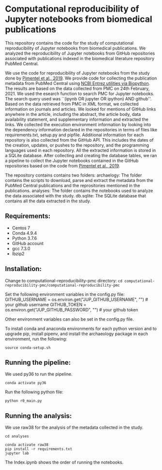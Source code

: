 # Computational reproducibility of Jupyter notebooks from biomedical publications
This repository contains the code for the study of computational reproducibility of Jupyter notebooks from biomedical publications. We analyzed the reproducibility of Jupyter notebooks from GitHub repositories associated with publications indexed in the biomedical literature repository PubMed Central.

We use the code for reproducibility of Jupyter notebooks from the study done by [Pimentel et al., 2019](https://zenodo.org/record/2592524).
We provide code for collecting the publication metadata from PubMed Central using [NCBI Entrez utilities via Biopython](https://biopython.org/docs/1.76/api/Bio.Entrez.html). The results are based on the data collected from PMC on 24th February, 2021.
We used the esearch function to search PMC for Jupyter notebooks. The search query used was ``(ipynb OR jupyter OR ipython) AND github''.
Based on the data retrieved from PMC in XML format, we collected information on journals and articles.
We looked for mentions of GitHub links anywhere in the article, including the abstract, the article body, data availability statement, and supplementary information and extracted the links. We collected the execution environment information by looking into the dependency information declared in the repositories in terms of files like requirements.txt, setup.py and pipfile. Additional information for each repository is also collected from the GitHub API.
This includes the dates of the creation, updates, or pushes to the repository, and the programming languages used in each repository.
All the extracted information is stored in a SQLite database. After collecting and creating the database tables, we ran a pipeline to collect the Jupyter notebooks contained in the GitHub repositories based on the code from [Pimentel et al., 2019](https://zenodo.org/record/2592524).

The repository contains contains two folders:
archaelogy: The folder contains the scripts to download, parse and extract the metadata from the PubMed Central publications and the reprositories mentioned in the publications.
analyses: The folder contains the notebooks used to analyze the data associated with the study.
db.sqlite: The SQLite database that contains all the data extracted in the study.

## Requirements:
* Centos 7
* Conda 4.9.4
* Python 3.7.6
* GitHub account
* gcc 7.3.0
* lbzip2

## Installation:

Change to computational-reproducibility-pmc directory:
`cd computational-reproducibility-pmc/computational-reproducibility-pmc`

Set the following environment variables in the config.py file:
GITHUB_USERNAME = os.environ.get("JUP_GITHUB_USERNAME", "") # your github username
GITHUB_TOKEN = os.environ.get("JUP_GITHUB_PASSWORD", "") # your github token

Other environment variables can also be set in the config.py file.

To install conda and anaconda environments for each python version and to upgrade pip, install pipenv, and install the archaeology package in each environment, run the following:

```
source conda-setup.sh
```

## Running the pipeline:
We used py36 to run the pipeline.

```
conda activate py36
```

Run the following python file:
```
python r0_main.py
```


## Running the analysis:
We use raw38 for the analysis of the metadata collected in the study.

```
cd analyses
```

```
conda activate raw38
pip install -r requirements.txt
jupyter lab
```
The Index.ipynb shows the order of running the notebooks.
